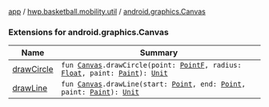 [app](../../index.md) / [hwp.basketball.mobility.util](../index.md) / [android.graphics.Canvas](.)

### Extensions for android.graphics.Canvas

| Name | Summary |
|---|---|
| [drawCircle](draw-circle.md) | `fun `[`Canvas`](https://developer.android.com/reference/android/graphics/Canvas.html)`.drawCircle(point: `[`PointF`](../-point-f/index.md)`, radius: `[`Float`](https://kotlinlang.org/api/latest/jvm/stdlib/kotlin/-float/index.html)`, paint: `[`Paint`](https://developer.android.com/reference/android/graphics/Paint.html)`): `[`Unit`](https://kotlinlang.org/api/latest/jvm/stdlib/kotlin/-unit/index.html) |
| [drawLine](draw-line.md) | `fun `[`Canvas`](https://developer.android.com/reference/android/graphics/Canvas.html)`.drawLine(start: `[`Point`](../-point/index.md)`, end: `[`Point`](../-point/index.md)`, paint: `[`Paint`](https://developer.android.com/reference/android/graphics/Paint.html)`): `[`Unit`](https://kotlinlang.org/api/latest/jvm/stdlib/kotlin/-unit/index.html) |
